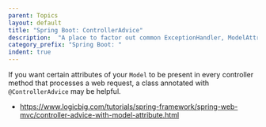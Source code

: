 ```yaml
---
parent: Topics
layout: default
title: "Spring Boot: ControllerAdvice"
description:  "A place to factor out common ExceptionHandler, ModelAttribute and InitBinder code across multiple controllers"
category_prefix: "Spring Boot: "
indent: true
---
```


If you want certain attributes of your `Model` to be present in every controller method that processes a web request,
a class annotated with `@ControllerAdvice` may be helpful. 

* <https://www.logicbig.com/tutorials/spring-framework/spring-web-mvc/controller-advice-with-model-attribute.html>
